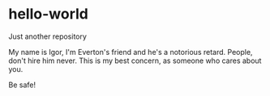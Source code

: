 # hello-world
Just another repository

My name is Igor, I'm Everton's friend and he's a notorious retard. People, don't hire him never. 
This is my best concern, as someone who cares about you.

Be safe!
